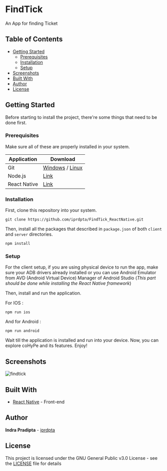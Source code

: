 # FindTick

An App for finding Ticket

## Table of Contents

- [Getting Started](#getting-started)
  - [Prerequisites](#prerequisites)
  - [Installation](#installation)
  - [Setup](#Setup)
- [Screenshots](#screenshots)
- [Built With](#built-with)
- [Author](#author)
- [License](#license)

## Getting Started

Before starting to install the project, there're some things that need to be done first.

### Prerequisites

Make sure all of these are properly installed in your system.

| Application  | Download                                                                            |
| ------------ | ----------------------------------------------------------------------------------- |
| Git          | [Windows](https://gitforwindows.org/) / [Linux](https://git-scm.com/download/linux) |
| Node.js      | [Link](https://nodejs.org/en/download/)                                             |
| React Native | [Link](https://facebook.github.io/react-native/docs/getting-started)                |

### Installation

First, clone this repository into your system.

```
git clone https://github.com/iprdpta/FindTick_ReactNative.git
```

Then, install all the packages that described in `package.json` of both `client` and `server` directories.

```
npm install
```
### Setup

For the client setup, if you are using physical device to run the app, make sure your ADB drivers already installed or you can use Android Emulator from AVD (Android Virtual Device) Manager of Android Studio (_This part should be done while installing the React Native framework_)

Then, install and run the application.

For IOS :

`npm run ios`

And for Android :

`npm run android`

Wait till the application is installed and run into your device. Now, you can explore coHyPe and its features. Enjoy!

## Screenshots

![findtick](https://user-images.githubusercontent.com/59110393/77353345-64ead680-6d73-11ea-96e4-50afa1b2ef55.png)


## Built With

- [React Native](https://facebook.github.io/react-native/) - Front-end

## Author

**Indra Pradipta** - [iprdpta](https://github.com/iprdpta)

## License

This project is licensed under the GNU General Public v3.0 License - see the [LICENSE](LICENSE) file for details
